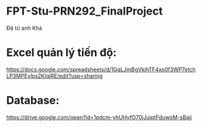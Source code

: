 ﻿# FPT-Stu-PRN292_FinalProject
Đệ tử anh Khá

# Excel quản lý tiến độ:
https://docs.google.com/spreadsheets/d/1GqLJmBgVkihTF4xo0f3WP7etchLP3MPEylps2KlqjRE/edit?usp=sharing

# Database:
https://drive.google.com/open?id=1pdcm-yhUHyfO70jJuiptFduwoM-sBajj
